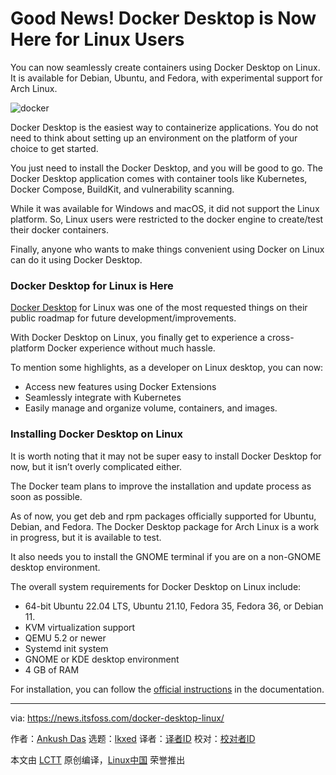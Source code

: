 [#]: subject: "Good News! Docker Desktop is Now Here for Linux Users"
[#]: via: "https://news.itsfoss.com/docker-desktop-linux/"
[#]: author: "Ankush Das https://news.itsfoss.com/author/ankush/"
[#]: collector: "lkxed"
[#]: translator: "lkxed"
[#]: reviewer: " "
[#]: publisher: " "
[#]: url: " "

Good News! Docker Desktop is Now Here for Linux Users
======
You can now seamlessly create containers using Docker Desktop on Linux. It is available for Debian, Ubuntu, and Fedora, with experimental support for Arch Linux.

![docker][1]

Docker Desktop is the easiest way to containerize applications. You do not need to think about setting up an environment on the platform of your choice to get started.

You just need to install the Docker Desktop, and you will be good to go. The Docker Desktop application comes with container tools like Kubernetes, Docker Compose, BuildKit, and vulnerability scanning.

While it was available for Windows and macOS, it did not support the Linux platform. So, Linux users were restricted to the docker engine to create/test their docker containers.

Finally, anyone who wants to make things convenient using Docker on Linux can do it using Docker Desktop.

### Docker Desktop for Linux is Here

[Docker Desktop][2] for Linux was one of the most requested things on their public roadmap for future development/improvements.

With Docker Desktop on Linux, you finally get to experience a cross-platform Docker experience without much hassle.

To mention some highlights, as a developer on Linux desktop, you can now:

* Access new features using Docker Extensions
* Seamlessly integrate with Kubernetes
* Easily manage and organize volume, containers, and images.

### Installing Docker Desktop on Linux

It is worth noting that it may not be super easy to install Docker Desktop for now, but it isn’t overly complicated either.

The Docker team plans to improve the installation and update process as soon as possible.

As of now, you get deb and rpm packages officially supported for Ubuntu, Debian, and Fedora. The Docker Desktop package for Arch Linux is a work in progress, but it is available to test.

It also needs you to install the GNOME terminal if you are on a non-GNOME desktop environment.

The overall system requirements for Docker Desktop on Linux include:

* 64-bit Ubuntu 22.04 LTS, Ubuntu 21.10, Fedora 35, Fedora 36, or Debian 11.
* KVM virtualization support
* QEMU 5.2 or newer
* Systemd init system
* GNOME or KDE desktop environment
* 4 GB of RAM

For installation, you can follow the [official instructions][3] in the documentation.

--------------------------------------------------------------------------------

via: https://news.itsfoss.com/docker-desktop-linux/

作者：[Ankush Das][a]
选题：[lkxed][b]
译者：[译者ID](https://github.com/译者ID)
校对：[校对者ID](https://github.com/校对者ID)

本文由 [LCTT](https://github.com/LCTT/TranslateProject) 原创编译，[Linux中国](https://linux.cn/) 荣誉推出

[a]: https://news.itsfoss.com/author/ankush/
[b]: https://github.com/lkxed
[1]: https://news.itsfoss.com/wp-content/uploads/2022/05/docker-desktop-available-on-linux.jpg
[2]: https://www.docker.com/products/docker-desktop/
[3]: https://docs.docker.com/desktop/linux/install/
